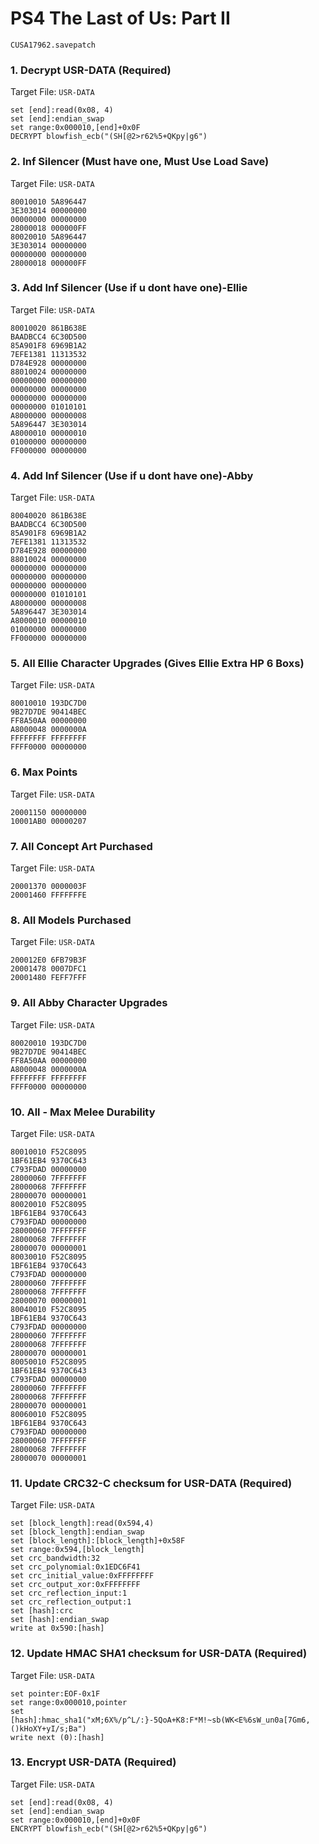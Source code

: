 # PS4 The Last of Us: Part II

`CUSA17962.savepatch`

### 1. Decrypt USR-DATA (Required)

Target File: `USR-DATA`

```
set [end]:read(0x08, 4)
set [end]:endian_swap
set range:0x000010,[end]+0x0F
DECRYPT blowfish_ecb("(SH[@2>r62%5+QKpy|g6")
```

### 2. Inf Silencer (Must have one, Must Use Load Save)

Target File: `USR-DATA`

```
80010010 5A896447
3E303014 00000000
00000000 00000000
28000018 000000FF
80020010 5A896447
3E303014 00000000
00000000 00000000
28000018 000000FF
```

### 3. Add Inf Silencer (Use if u dont have one)-Ellie

Target File: `USR-DATA`

```
80010020 861B638E
BAADBCC4 6C30D500
85A901F8 6969B1A2
7EFE1381 11313532
D784E928 00000000
88010024 00000000
00000000 00000000
00000000 00000000
00000000 00000000
00000000 01010101
A8000000 00000008
5A896447 3E303014
A8000010 00000010
01000000 00000000
FF000000 00000000
```

### 4. Add Inf Silencer (Use if u dont have one)-Abby

Target File: `USR-DATA`

```
80040020 861B638E
BAADBCC4 6C30D500
85A901F8 6969B1A2
7EFE1381 11313532
D784E928 00000000
88010024 00000000
00000000 00000000
00000000 00000000
00000000 00000000
00000000 01010101
A8000000 00000008
5A896447 3E303014
A8000010 00000010
01000000 00000000
FF000000 00000000
```

### 5. All Ellie Character Upgrades (Gives Ellie Extra HP 6 Boxs)

Target File: `USR-DATA`

```
80010010 193DC7D0
9B27D7DE 90414BEC
FF8A50AA 00000000
A8000048 0000000A
FFFFFFFF FFFFFFFF
FFFF0000 00000000
```

### 6. Max Points

Target File: `USR-DATA`

```
20001150 00000000
10001AB0 00000207
```

### 7. All Concept Art Purchased

Target File: `USR-DATA`

```
20001370 0000003F
20001460 FFFFFFFE
```

### 8. All Models Purchased

Target File: `USR-DATA`

```
200012E0 6FB79B3F
20001478 0007DFC1
20001480 FEFF7FFF
```

### 9. All Abby Character Upgrades

Target File: `USR-DATA`

```
80020010 193DC7D0
9B27D7DE 90414BEC
FF8A50AA 00000000
A8000048 0000000A
FFFFFFFF FFFFFFFF
FFFF0000 00000000
```

### 10. All - Max Melee Durability

Target File: `USR-DATA`

```
80010010 F52C8095	
1BF61EB4 9370C643	
C793FDAD 00000000	
28000060 7FFFFFFF	
28000068 7FFFFFFF	
28000070 00000001	
80020010 F52C8095	
1BF61EB4 9370C643	
C793FDAD 00000000	
28000060 7FFFFFFF	
28000068 7FFFFFFF	
28000070 00000001	
80030010 F52C8095	
1BF61EB4 9370C643	
C793FDAD 00000000	
28000060 7FFFFFFF	
28000068 7FFFFFFF	
28000070 00000001	
80040010 F52C8095	
1BF61EB4 9370C643	
C793FDAD 00000000	
28000060 7FFFFFFF	
28000068 7FFFFFFF	
28000070 00000001	
80050010 F52C8095	
1BF61EB4 9370C643	
C793FDAD 00000000	
28000060 7FFFFFFF	
28000068 7FFFFFFF	
28000070 00000001	
80060010 F52C8095	
1BF61EB4 9370C643	
C793FDAD 00000000	
28000060 7FFFFFFF	
28000068 7FFFFFFF	
28000070 00000001	
```

### 11. Update CRC32-C checksum for USR-DATA (Required)

Target File: `USR-DATA`

```
set [block_length]:read(0x594,4)
set [block_length]:endian_swap
set [block_length]:[block_length]+0x58F
set range:0x594,[block_length]
set crc_bandwidth:32
set crc_polynomial:0x1EDC6F41
set crc_initial_value:0xFFFFFFFF
set crc_output_xor:0xFFFFFFFF
set crc_reflection_input:1
set crc_reflection_output:1
set [hash]:crc
set [hash]:endian_swap
write at 0x590:[hash]
```

### 12. Update HMAC SHA1 checksum for USR-DATA (Required)

Target File: `USR-DATA`

```
set pointer:EOF-0x1F
set range:0x000010,pointer
set [hash]:hmac_sha1("xM;6X%/p^L/:}-5QoA+K8:F*M!~sb(WK<E%6sW_un0a[7Gm6,()kHoXY+yI/s;Ba")
write next (0):[hash]
```

### 13. Encrypt USR-DATA (Required)

Target File: `USR-DATA`

```
set [end]:read(0x08, 4)
set [end]:endian_swap
set range:0x000010,[end]+0x0F
ENCRYPT blowfish_ecb("(SH[@2>r62%5+QKpy|g6")
```

